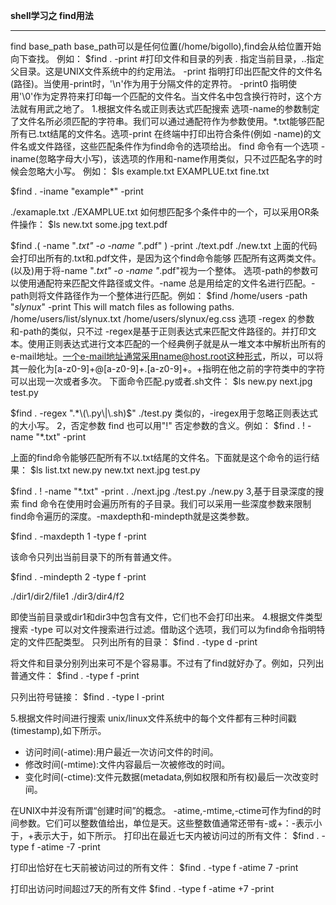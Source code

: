 **shell学习之 find用法**

 


----------


 find base_path
base_path可以是任何位置(/home/bigollo),find会从给位置开始向下查找。
 例如：
 $find . -print
 #打印文件和目录的列表
 . 指定当前目录，..指定父目录。这是UNIX文件系统中的约定用法。
 -print 指明打印出匹配文件的文件名(路径)。当使用-print时，'\n'作为用于分隔文件的定界符。
 -print0 指明使用'\0'作为定界符来打印每一个匹配的文件名。当文件名中包含换行符时，这个方法就有用武之地了。
 1.根据文件名或正则表达式匹配搜索
 选项-name的参数制定了文件名所必须匹配的字符串。我们可以通过通配符作为参数使用。*.txt能够匹配所有已.txt结尾的文件名。选项-print 在终端中打印出符合条件(例如 -name)的文件名或文件路径，这些匹配条件作为find命令的选项给出。
find 命令有一个选项 -iname(忽略字母大小写)，该选项的作用和-name作用类似，只不过匹配名字的时候会忽略大小写。
例如：
$ls
example.txt EXAMPLUE.txt fine.txt

$find . -iname "example*" -print

./examaple.txt
./EXAMPLUE.txt
如何想匹配多个条件中的一个，可以采用OR条件操作：
$ls
new.txt some.jpg text.pdf

$find .\( -name "*.txt" -o -name "*.pdf" \) -print
./text.pdf
./new.txt
上面的代码会打印出所有的.txt和.pdf文件，是因为这个find命令能够 匹配所有这两类文件。\(以及\)用于将-name "*.txt" -o -name "*.pdf"视为一个整体。
选项-path的参数可以使用通配符来匹配文件路径或文件。-name 总是用给定的文件名进行匹配。-path则将文件路径作为一个整体进行匹配。例如：
$find /home/users -path "*slynux*" -print
This will match files as following paths.
/home/users/list/slynux.txt
/home/users/slynux/eg.css
选项 -regex 的参数和-path的类似，只不过 -regex是基于正则表达式来匹配文件路径的。并打印文本。使用正则表达式进行文本匹配的一个经典例子就是从一堆文本中解析出所有的e-mail地址。一个e-mail地址通常采用name@host.root这种形式，所以，可以将其一般化为[a-z0-9]+@[a-z0-9]+.[a-z0-9]+。+指明在他之前的字符类中的字符可以出现一次或者多次。
	下面命令匹配.py或者.sh文件：
$ls
new.py next.jpg test.py

$find . -regex ".*\(\.py\|\.sh)$"
./test.py
类似的，-iregex用于忽略正则表达式的大小写。
2，否定参数
find 也可以用"!" 否定参数的含义。例如：
$find . ! -name "*.txt" -print

上面的find命令能够匹配所有不以.txt结尾的文件名。下面就是这个命令的运行结果：
$ls
list.txt  new.py   new.txt   next.jpg   test.py

$find . ! -name "*.txt" -print
.
./next.jpg
./test.py
./new.py
3,基于目录深度的搜索
find 命令在使用时会遍历所有的子目录。我们可以采用一些深度参数来限制find命令遍历的深度。-maxdepth和-mindepth就是这类参数。

$find . -maxdepth 1 -type f -print

该命令只列出当前目录下的所有普通文件。

$find . -mindepth 2 -type f -print

./dir1/dir2/file1
./dir3/dir4/f2

即使当前目录或dir1和dir3中包含有文件，它们也不会打印出来。
4.根据文件类型搜索
-type 可以对文件搜索进行过滤。借助这个选项，我们可以为find命令指明特定的文件匹配类型。
只列出所有的目录：
$find . -type d -print

将文件和目录分别列出来可不是个容易事。不过有了find就好办了。例如，只列出普通文件：
$find . -type f -print

只列出符号链接：
$find . -type l -print

5.根据文件时间进行搜索
unix/linux文件系统中的每个文件都有三种时间戳(timestamp),如下所示。

 - 访问时间(-atime):用户最近一次访问文件的时间。
 - 修改时间(-mtime):文件内容最后一次被修改的时间。
 - 变化时间(-ctime):文件元数据(metadata,例如权限和所有权)最后一次改变时间。

在UNIX中并没有所谓“创建时间”的概念。
-atime,-mtime,-ctime可作为find的时间参数。它们可以整数值给出，单位是天。这些整数值通常还带有-或+：-表示小于，+表示大于，如下所示。
打印出在最近七天内被访问过的所有文件：
$find . -type f -atime -7 -print

打印出恰好在七天前被访问过的所有文件：
$find . -type f -atime 7 -print

打印出访问时间超过7天的所有文件
$find . -type f -atime +7 -print
